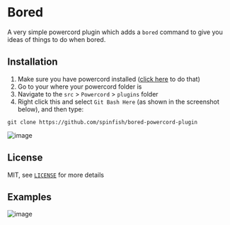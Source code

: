 # Bored
A very simple powercord plugin which adds a ``bored`` command to give you ideas of things to do when bored.

## Installation
1. Make sure you have powercord installed ([click here](https://powercord.dev/installation "hi there") to do that)
2. Go to your where your powercord folder is
3. Navigate to the ``src`` > ``Powercord`` > ``plugins`` folder
4. Right click this and select ``Git Bash Here`` (as shown in the screenshot below), and then type:

```shell
git clone https://github.com/spinfish/bored-powercord-plugin
```

![image](https://media.discordapp.net/attachments/668999977833463821/784620760617451550/gitbashhere_.png?width=455&height=253)

## License
MIT, see [`LICENSE`](./LICENSE.md) for more details

## Examples
![image](https://media.discordapp.net/attachments/668999977833463821/784630038947037195/unknown.png)